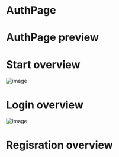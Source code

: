 # AuthPage

# AuthPage preview
# Start overview
![image](https://github.com/anamiikajha/AuthPage/assets/89740849/44f7b40e-84b5-4c70-bb9e-ce1b1697f718)

# Login overview
![image](https://github.com/anamiikajha/AuthPage/assets/89740849/c9f441ba-d0dc-4f3c-83e1-2f02f31a2b86)

# Regisration overview


